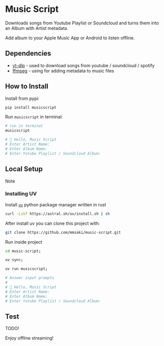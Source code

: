 # Music Script

Downloads songs from Youtube Playlist or Soundcloud and turns them into an Album with Artist metadata.

Add album to your Apple Music App or Android to listen offline.

## Dependencies

- [yt-dlp](https://github.com/yt-dlp/yt-dlp) - used to download songs from youtube / soundcloud / spotify
- [ffmpeg](https://ffmpeg.org/download.html) - using for adding metadata to music files

## How to Install

Install from pypi:

```sh
pip install musicscript
```

Run `musicscript` in terminal:

```sh
# run in terminal
musicscript

# 👾 Hello, Music Script
# Enter Artist Name:
# Enter Album Name:
# Enter Yotube Playlist / Soundcloud Album:
```

## Local Setup

> [!NOTE]
>
> ### Installing UV
>
> Install [`uv`](https://docs.astral.sh/uv/getting-started/installation/) python package manager written in rust
>
> ```sh
> curl -LsSf https://astral.sh/uv/install.sh | sh
> ```
>
> After install uv you can clone this project with:
>
> ```sh
> git clone https://github.com/mmsaki/music-script.git
> ```

Run inside project

```sh
cd music-script;

uv sync;

uv run musicscript;

# Answer input prompts
#
# 👾 Hello, Music Script
# Enter Artist Name:
# Enter Album Name:
# Enter Yotube Playlist / Soundcloud Album:
```

## Test

TODO!

Enjoy offline streaming!

